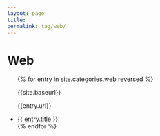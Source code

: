 ```yaml
---
layout: page
title:
permalink: tag/web/
---
```


<div class="tutorials">
  <h1>Web</h1>
  <ul>
  {% for entry in site.categories.web reversed %}
    <article class="tutorial">
      <p>{{site.baseurl}}</p>
      <p>{{entry.url}}</p>
      <li><a href="{{ site.baseurl }}{{ entry.url }}">{{ entry.title }}</a></li>
    </article>
  {% endfor %}
  </ul>
</div>
